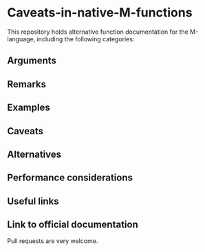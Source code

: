 # Caveats-in-native-M-functions

This repository holds alternative function documentation for the M-language, including the following categories:

## Arguments

## Remarks

## Examples

## Caveats

## Alternatives

## Performance considerations

## Useful links

## Link to official documentation

Pull requests are very welcome.
